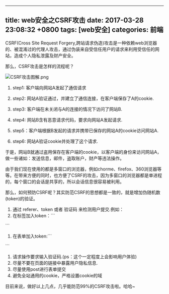 
---
title: web安全之CSRF攻击
date: 2017-03-28 23:08:32 +0800
tags: [web安全]
categories: 前端
---
CSRF(Cross Site Request Forgery,跨站请求伪造)攻击是一种依赖web浏览器的、被混淆过的代理人攻击，通过伪装来自受信任用户的请求来利用受信任的网站，造成个人隐私泄露及财产安全。<br /><!-- more -->

那么，CSRF攻击是怎样的流程呢？

![CSRF攻击图解.png](https://cdn.nlark.com/yuque/0/2019/png/155457/1547264911153-67d7ef97-78a3-428a-b629-51ea80340304.png#align=left&display=inline&height=459&linkTarget=_blank&name=CSRF%E6%94%BB%E5%87%BB%E5%9B%BE%E8%A7%A3.png&originHeight=459&originWidth=726&size=17843&width=726)

1. step1: 客户端向网站A发起了通信请求

1. step2: 网站A验证通过，并建立了通信连接，在客户端保存了A的cookie.

1. step3: 客户端在未关闭与A的连接的情况下访问了网站B.

1. step4: 网站B含有恶意请求代码，要求向网站A发起请求.

1. step5：客户端根据B发起的请求并携带已保存的网站A的cookie访问网站A.

1. step6: 网站A验证cookie并处理了这个请求.


于是，网站B就通过盗用保存在客户端的cookie，以客户端的身份来访问网站A，做一些诸如：发送信息，邮件，盗取账户，财产等违法操作。<br />

由于我们现在使用的都是多窗口的浏览器，例如chorme、firefox、360浏览器等等。在带来方便的同时，也方便了CSRF的攻击，因为多窗口的浏览器都是单进程的，每个窗口的会话是共享的，所以会话信息很容易被利用。<br />

那么，如何预防CSRF呢？其实防范CSRF的思想都是一致的，就是增加伪随机数(token)的验证。

1. 通过 referer、token 或者 验证码 来检测用户提交.例如：
  1. 在标签加入token：```
<meta content="_csrf" name="csrf-param">
<meta content="6eEHcEur-Q-CoC0eMc3GIRofusFMhD6fYr4Y" name="csrf-token">
```

  1. 在表单加入token:```
<input type="hidden" name="csrf_token" value="<? echo $token;?>">
```

  1. 请求操作要求输入验证码.(ps：这个一定程度上会影响用户体验)
1. 尽量不要在页面的链接中暴露用户隐私信息.
1. 尽量使用post进行表单提交
1. 避免全站通用的cookie，严格设置cookie的域

目前来说，做好以上几点，几乎能防范99%的CSRF攻击啦。哈哈~

